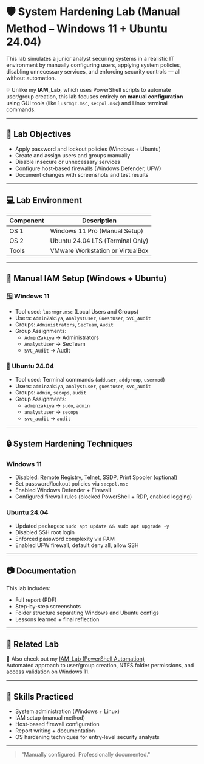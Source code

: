 # 🛡️ System Hardening Lab (Manual Method – Windows 11 + Ubuntu 24.04)

This lab simulates a junior analyst securing systems in a realistic IT environment by manually configuring users, applying system policies, disabling unnecessary services, and enforcing security controls — all without automation.

💡 Unlike my **IAM_Lab**, which uses PowerShell scripts to automate user/group creation, this lab focuses entirely on **manual configuration** using GUI tools (like `lusrmgr.msc`, `secpol.msc`) and Linux terminal commands.

---

## 🎯 Lab Objectives
- Apply password and lockout policies (Windows + Ubuntu)
- Create and assign users and groups manually
- Disable insecure or unnecessary services
- Configure host-based firewalls (Windows Defender, UFW)
- Document changes with screenshots and test results

---

## 💻 Lab Environment

| Component | Description |
|-----------|-------------|
| OS 1      | Windows 11 Pro (Manual Setup) |
| OS 2      | Ubuntu 24.04 LTS (Terminal Only) |
| Tools     | VMware Workstation or VirtualBox |

---

## 🔐 Manual IAM Setup (Windows + Ubuntu)

### 🪟 Windows 11
- Tool used: `lusrmgr.msc` (Local Users and Groups)
- Users: `AdminZakiya`, `AnalystUser`, `GuestUser`, `SVC_Audit`
- Groups: `Administrators`, `SecTeam`, `Audit`
- Group Assignments:
  - `AdminZakiya` → Administrators
  - `AnalystUser` → SecTeam
  - `SVC_Audit` → Audit

### 🐧 Ubuntu 24.04
- Tool used: Terminal commands (`adduser`, `addgroup`, `usermod`)
- Users: `adminzakiya`, `analystuser`, `guestuser`, `svc_audit`
- Groups: `admin`, `secops`, `audit`
- Group Assignments:
  - `adminzakiya` → `sudo`, `admin`
  - `analystuser` → `secops`
  - `svc_audit` → `audit`

---

## 🔒 System Hardening Techniques

### Windows 11
- Disabled: Remote Registry, Telnet, SSDP, Print Spooler (optional)
- Set password/lockout policies via `secpol.msc`
- Enabled Windows Defender + Firewall
- Configured firewall rules (blocked PowerShell + RDP, enabled logging)

### Ubuntu 24.04
- Updated packages: `sudo apt update && sudo apt upgrade -y`
- Disabled SSH root login
- Enforced password complexity via PAM
- Enabled UFW firewall, default deny all, allow SSH

---

## 📷 Documentation

This lab includes:
- Full report (PDF)
- Step-by-step screenshots
- Folder structure separating Windows and Ubuntu configs
- Lessons learned + final reflection

---

## 🚀 Related Lab

📁 Also check out my [IAM_Lab (PowerShell Automation)](https://github.com/zakiya/IAM_Lab)  
Automated approach to user/group creation, NTFS folder permissions, and access validation on Windows 11.

---

## 🧠 Skills Practiced
- System administration (Windows + Linux)
- IAM setup (manual method)
- Host-based firewall configuration
- Report writing + documentation
- OS hardening techniques for entry-level security analysts

---

> \"Manually configured. Professionally documented.\"
